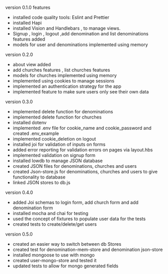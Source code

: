 version 0.1.0 features
- installed code quality tools: Eslint and Prettier
- installed Hapi 
- installed Vision and Handlebars , to manage views.
- Signup , login , logout ,add denomination and list denominations features added
- models for user and denominations implemented using memory


version 0.2.0 
- about view added 
- add churches features , list churches features 
- models for churches implemented using memory
- implemented using cookies to manage sessions
- implemented an authentication strategy for the app
- implemented feature to make sure users only see their own data


version 0.3.0
- implemented delete function for denominations
- implemented delete function for churches
- installed dotenv
- implemented .env file for cookie_name and cookie_password and created .env_example
- implemented cookie_deletion on logout
- installed joi for validation of inputs on forms
- added error reporting for validation errors on pages via layout.hbs 
- implemented validation on signup form
- installed lowdb to manage JSON database 
- created JSON files for denominations, churches and users
- created Json-store.js for denominations, churches and users to give functionality to database
- linked JSON stores to db.js 

version 0.4.0
- added Joi schemas to login form, add church form and add denomination form 
- installed mocha and chai for testing
- used the concept of fixtures to populate user data for the tests
- created tests to create/delete/get users  

version 0.5.0
- created an easier way to switch between db Stores
- created test for denomination-mem-store and denomination json-store
- installed mongoose to use with mongo
- created user-mongo-store and tested it 
- updated tests to allow for mongo generated fields 
